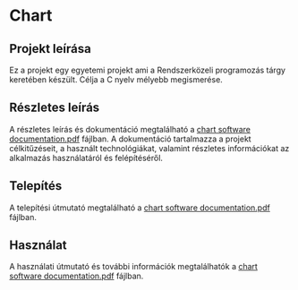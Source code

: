 # Chart

## Projekt leírása

Ez a projekt egy egyetemi projekt ami a Rendszerközeli programozás tárgy keretében készült. Célja a C nyelv mélyebb megismerése.

## Részletes leírás

A részletes leírás és dokumentáció megtalálható a [chart software documentation.pdf](Chart_Software_Documentation.pdf) fájlban. A dokumentáció tartalmazza a projekt célkitűzéseit, a használt technológiákat, valamint részletes információkat az alkalmazás használatáról és felépítéséről.

## Telepítés

A telepítési útmutató megtalálható a [chart software documentation.pdf](Chart_Software_Documentation.pdf) fájlban.

## Használat

A használati útmutató és további információk megtalálhatók a [chart software documentation.pdf](Chart_Software_Documentation.pdf) fájlban.
